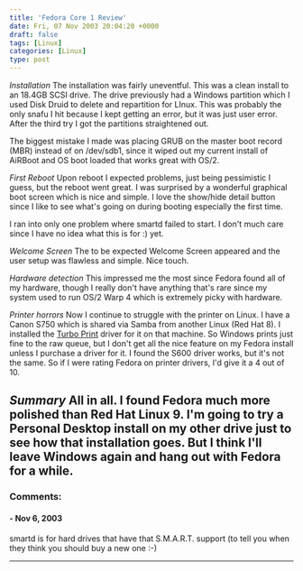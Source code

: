 ```yaml
---
title: 'Fedora Core 1 Review'
date: Fri, 07 Nov 2003 20:04:20 +0000
draft: false
tags: [Linux]
categories: [Linux]
type: post
---
```


_Installation_
The installation was fairly uneventful. This was a clean install to an 18.4GB SCSI drive. The drive previously had a Windows partition which I used Disk Druid to delete and repartition for LInux. This was probably the only snafu I hit because I kept getting an error, but it was just user error. After the third try I got the partitions straightened out.

The biggest mistake I made was placing GRUB on the master boot record (MBR) instead of on /dev/sdb1, since it wiped out my current install of AiRBoot and OS boot loaded that works great with OS/2.

_First Reboot_
Upon reboot I expected problems, just being pessimistic I guess, but the reboot went great. I was surprised by a wonderful graphical boot screen which is nice and simple. I love the show/hide detail button since I like to see what's going on during booting especially the first time.

I ran into only one problem where smartd failed to start. I don't much care since I have no idea what this is for :) yet.

_Welcome Screen_
The to be expected Welcome Screen appeared and the user setup was flawless and simple. Nice touch.

_Hardware detection_
This impressed me the most since Fedora found all of my hardware, though I really don't have anything that's rare since my system used to run OS/2 Warp 4 which is extremely picky with hardware.

_Printer horrors_
Now I continue to struggle with the printer on Linux. I have a Canon S750 which is shared via Samba from another Linux (Red Hat 8). I installed the [Turbo Print](http://www.turboprint.de/english.html) driver for it on that machine. So Windows prints just fine to the raw queue, but I don't get all the nice feature on my Fedora install unless I purchase a driver for it. I found the S600 driver works, but it's not the same. So if I were rating Fedora on printer drivers, I'd give it a 4 out of 10.

_Summary_ All in all. I found Fedora much more polished than Red Hat Linux 9. I'm going to try a Personal Desktop install on my other drive just to see how that installation goes. But I think I'll leave Windows again and hang out with Fedora for a while.
---
### Comments:
#### []( "") - <time datetime="2003-11-08 01:28:02">Nov 6, 2003</time>

smartd is for hard drives that have that S.M.A.R.T. support (to tell you when they think you should buy a new one :-)
<hr />

